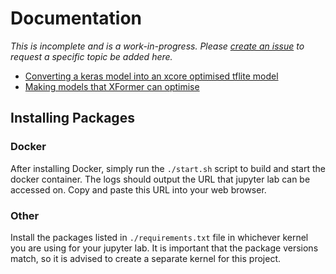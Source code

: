 # Documentation

*This is incomplete and is a work-in-progress. Please [create an issue](https://github.com/xmos/ai_tools/issues) to request a specific topic be added here.*

- [Converting a keras model into an xcore optimised tflite model](https://colab.research.google.com/github/xmos/ai_tools/blob/develop/docs/notebooks/keras_to_xcore.ipynb)
- [Making models that XFormer can optimise](https://colab.research.google.com/github/xmos/ai_tools/blob/develop/docs/notebooks/optimise_for_xcore.ipynb)

## Installing Packages

### Docker

After installing Docker, simply run the `./start.sh` script to build and start the docker container. The logs should output the URL that jupyter lab can be accessed on. Copy and paste this URL into your web browser.

### Other

Install the packages listed in `./requirements.txt` file in whichever kernel you are using for your jupyter lab. It is important that the package versions match, so it is advised to create a separate kernel for this project.
